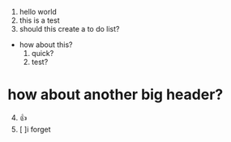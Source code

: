 1. hello world
2. this is a test
3. should this create a to do list?
* how about this?
  1. quick?
  2. test?
# how about another big header?

4. :+1:
5. [ ]i forget
